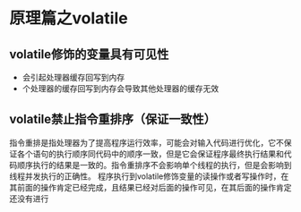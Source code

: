 # 原理篇之volatile

## volatile修饰的变量具有可见性
- 会引起处理器缓存回写到内存
- 个处理器的缓存回写到内存会导致其他处理器的缓存无效

## volatile禁止指令重排序（保证一致性）
指令重排是指处理器为了提高程序运行效率，可能会对输入代码进行优化，它不保证各个语句的执行顺序同代码中的顺序一致，但是它会保证程序最终执行结果和代码顺序执行的结果是一致的。指令重排序不会影响单个线程的执行，但是会影响到线程并发执行的正确性。
程序执行到volatile修饰变量的读操作或者写操作时，在其前面的操作肯定已经完成，且结果已经对后面的操作可见，在其后面的操作肯定还没有进行